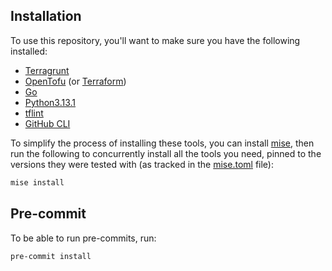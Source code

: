 ## Installation
To use this repository, you'll want to make sure you have the following installed:
- [Terragrunt](https://terragrunt.gruntwork.io/docs/getting-started/install/)
- [OpenTofu](https://opentofu.org/docs/intro/install/) (or [Terraform](https://developer.hashicorp.com/terraform/install))
- [Go]()
- [Python3.13.1]()
- [tflint]()
- [GitHub CLI](https://github.com/cli/cli#installation)

To simplify the process of installing these tools, you can install [mise](https://mise.jdx.dev/), then run the following to concurrently install all the tools you need, pinned to the versions they were tested with (as tracked in the [mise.toml](./mise.toml) file):
```bash
mise install
```

## Pre-commit
To be able to run pre-commits, run:
```bash
pre-commit install
```
